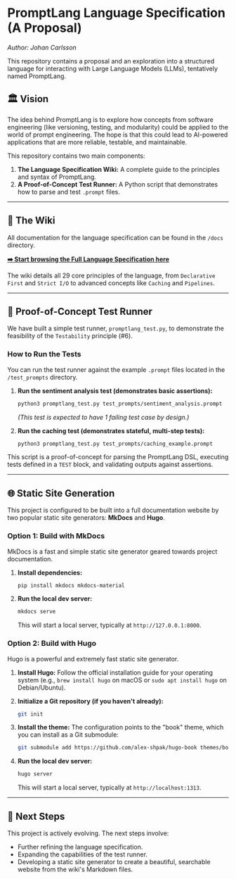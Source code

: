 # PromptLang Language Specification (A Proposal)

*Author: Johan Carlsson*

This repository contains a proposal and an exploration into a structured language for interacting with Large Language Models (LLMs), tentatively named PromptLang.

## 🏛️ Vision

The idea behind PromptLang is to explore how concepts from software engineering (like versioning, testing, and modularity) could be applied to the world of prompt engineering. The hope is that this could lead to AI-powered applications that are more reliable, testable, and maintainable.

This repository contains two main components:

1.  **The Language Specification Wiki:** A complete guide to the principles and syntax of PromptLang.
2.  **A Proof-of-Concept Test Runner:** A Python script that demonstrates how to parse and test `.prompt` files.

---

## 📖 The Wiki

All documentation for the language specification can be found in the `/docs` directory.

**[➡️ Start browsing the Full Language Specification here](./docs/index.md)**

The wiki details all 29 core principles of the language, from `Declarative First` and `Strict I/O` to advanced concepts like `Caching` and `Pipelines`.

---

## 🧪 Proof-of-Concept Test Runner

We have built a simple test runner, `promptlang_test.py`, to demonstrate the feasibility of the `Testability` principle (#6).

### How to Run the Tests

You can run the test runner against the example `.prompt` files located in the `/test_prompts` directory.

1.  **Run the sentiment analysis test (demonstrates basic assertions):**
    ```bash
    python3 promptlang_test.py test_prompts/sentiment_analysis.prompt
    ```
    *(This test is expected to have 1 failing test case by design.)*

2.  **Run the caching test (demonstrates stateful, multi-step tests):**
    ```bash
    python3 promptlang_test.py test_prompts/caching_example.prompt
    ```

This script is a proof-of-concept for parsing the PromptLang DSL, executing tests defined in a `TEST` block, and validating outputs against assertions.

---

## 🌐 Static Site Generation

This project is configured to be built into a full documentation website by two popular static site generators: **MkDocs** and **Hugo**.

### Option 1: Build with MkDocs

MkDocs is a fast and simple static site generator geared towards project documentation.

1.  **Install dependencies:**
    ```bash
    pip install mkdocs mkdocs-material
    ```

2.  **Run the local dev server:**
    ```bash
    mkdocs serve
    ```
    This will start a local server, typically at `http://127.0.0.1:8000`.

### Option 2: Build with Hugo

Hugo is a powerful and extremely fast static site generator.

1.  **Install Hugo:** Follow the official installation guide for your operating system (e.g., `brew install hugo` on macOS or `sudo apt install hugo` on Debian/Ubuntu).

2.  **Initialize a Git repository (if you haven't already):**
    ```bash
    git init
    ```

3.  **Install the theme:** The configuration points to the "book" theme, which you can install as a Git submodule:
    ```bash
    git submodule add https://github.com/alex-shpak/hugo-book themes/book
    ```

4.  **Run the local dev server:**
    ```bash
    hugo server
    ```
    This will start a local server, typically at `http://localhost:1313`.

---

## 🚀 Next Steps

This project is actively evolving. The next steps involve:

*   Further refining the language specification.
*   Expanding the capabilities of the test runner.
*   Developing a static site generator to create a beautiful, searchable website from the wiki's Markdown files.

